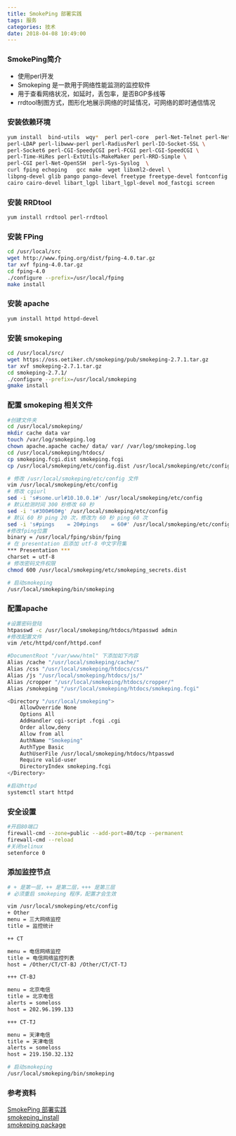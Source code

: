 ```yaml
---
title: SmokePing 部署实践
tags: 服务
categories: 技术
date: 2018-04-08 10:49:00
---
```

### SmokePing简介
* 使用perl开发
* Smokeping 是一款用于网络性能监测的监控软件  
* 用于查看网络状况，如延时，丢包率，是否BGP多线等
* rrdtool制图方式，图形化地展示网络的时延情况，可网络的即时通信情况

### 安装依赖环境
```bash
yum install  bind-utils  wqy*  perl perl-core  perl-Net-Telnet perl-Net-DNS \
perl-LDAP perl-libwww-perl perl-RadiusPerl perl-IO-Socket-SSL \
perl-Socket6 perl-CGI-SpeedyCGI perl-FCGI perl-CGI-SpeedCGI \
perl-Time-HiRes perl-ExtUtils-MakeMaker perl-RRD-Simple \
perl-CGI perl-Net-OpenSSH  perl-Sys-Syslog  \
curl fping echoping   gcc make  wget libxml2-devel \
libpng-devel glib pango pango-devel freetype freetype-devel fontconfig \
cairo cairo-devel libart_lgpl libart_lgpl-devel mod_fastcgi screen 
```
<!-- more -->
### 安装 RRDtool 
```bash
yum install rrdtool perl-rrdtool
```
### 安装 FPing 
```bash
cd /usr/local/src
wget http://www.fping.org/dist/fping-4.0.tar.gz
tar xvf fping-4.0.tar.gz
cd fping-4.0
./configure --prefix=/usr/local/fping
make install 
```
### 安装 apache
```bash
yum install httpd httpd-devel
```
### 安装 smokeping
```bash
cd /usr/local/src/ 
wget https://oss.oetiker.ch/smokeping/pub/smokeping-2.7.1.tar.gz
tar xvf smokeping-2.7.1.tar.gz 
cd smokeping-2.7.1/
./configure --prefix=/usr/local/smokeping
gmake install
```
### 配置 smokeping 相关文件
```bash
#创建文件夹
cd /usr/local/smokeping/
mkdir cache data var
touch /var/log/smokeping.log
chown apache.apache cache/ data/ var/ /var/log/smokeping.log
cd /usr/local/smokeping/htdocs/
cp smokeping.fcgi.dist smokeping.fcgi
cp /usr/local/smokeping/etc/config.dist /usr/local/smokeping/etc/config

# 修改 /usr/local/smokeping/etc/config 文件
vim /usr/local/smokeping/etc/config
# 修改 cgiurl
sed -i 's#some.url#10.10.0.1#' /usr/local/smokeping/etc/config
# 默认检测时间 300 秒修改 60 秒
sed -i 's#300#60#g' /usr/local/smokeping/etc/config        
# 默认 60 秒 ping 20 次，修改为 60 秒 ping 60 次
sed -i 's#pings    = 20#pings    = 60#' /usr/local/smokeping/etc/config
#修改fping位置
binary = /usr/local/fping/sbin/fping
# 在 presentation 后添加 utf-8 中文字符集           
*** Presentation ***
charset = utf-8
# 修改密码文件权限
chmod 600 /usr/local/smokeping/etc/smokeping_secrets.dist

# 启动smokeping
/usr/local/smokeping/bin/smokeping
```
### 配置apache
```bash
#设置密码登陆
htpasswd -c /usr/local/smokeping/htdocs/htpasswd admin
#修改配置文件
vim /etc/httpd/conf/httpd.conf

#DocumentRoot "/var/www/html" 下添加如下内容
Alias /cache "/usr/local/smokeping/cache/"
Alias /css "/usr/local/smokeping/htdocs/css/"
Alias /js "/usr/local/smokeping/htdocs/js/"
Alias /cropper "/usr/local/smokeping/htdocs/cropper/"
Alias /smokeping "/usr/local/smokeping/htdocs/smokeping.fcgi"

<Directory "/usr/local/smokeping">
    AllowOverride None
    Options All
    AddHandler cgi-script .fcgi .cgi
    Order allow,deny
    Allow from all
    AuthName "Smokeping"
    AuthType Basic
    AuthUserFile /usr/local/smokeping/htdocs/htpasswd
    Require valid-user
    DirectoryIndex smokeping.fcgi
</Directory>

#启动httpd
systemctl start httpd
```
### 安全设置
```bash
#开启80端口
firewall-cmd --zone=public --add-port=80/tcp --permanent
firewall-cmd --reload
#关闭selinux
setenforce 0
```
### 添加监控节点
```bash
# + 是第一层，++ 是第二层，+++ 是第三层
# 必须重启 smokeping 程序，配置才会生效 

vim /usr/local/smokeping/etc/config
+ Other
menu = 三大网络监控
title = 监控统计

++ CT

menu = 电信网络监控
title = 电信网络监控列表
host = /Other/CT/CT-BJ /Other/CT/CT-TJ

+++ CT-BJ

menu = 北京电信
title = 北京电信
alerts = someloss
host = 202.96.199.133

+++ CT-TJ

menu = 天津电信
title = 天津电信
alerts = someloss
host = 219.150.32.132

# 启动smokeping
/usr/local/smokeping/bin/smokeping
```

### 参考资料
[SmokePing 部署实践](http://jaminzhang.github.io/monitoring/smokeping-deploy-practice/#top15)  
[smokeping_install](https://oss.oetiker.ch/smokeping/doc/smokeping_install.en.html)  
[smokeping package](https://oss.oetiker.ch/smokeping/pub/)